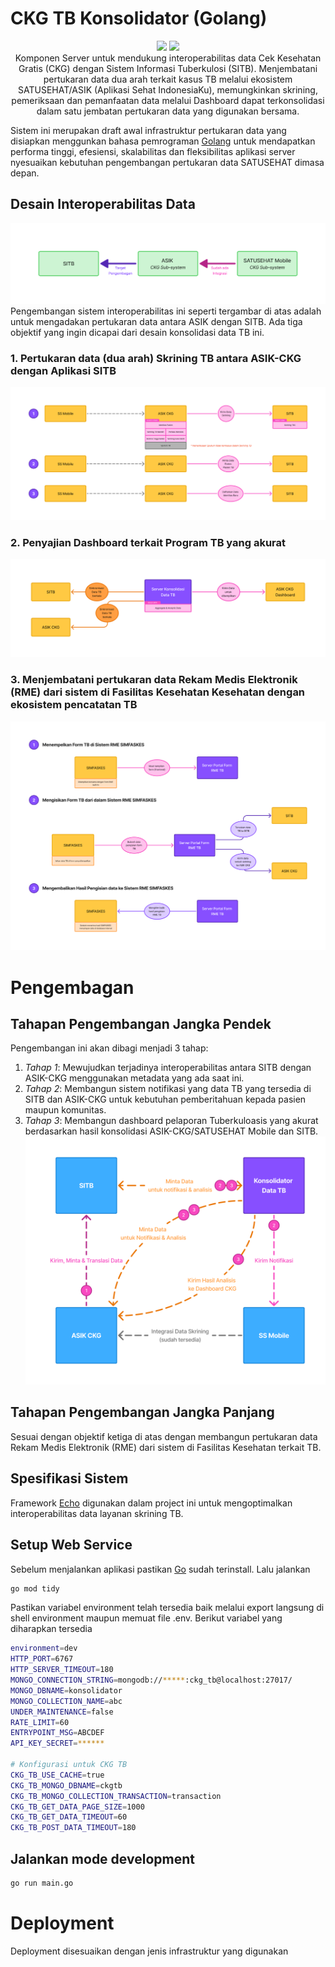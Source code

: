 # CKG TB Konsolidator (Golang)

<p align="center">
<img src="https://go.dev/blog/go-brand/Go-Logo/SVG/Go-Logo_Blue.svg" height="120">
<img src="https://echo.labstack.com/img/logo-light.svg" height="80"><br>
Komponen Server untuk mendukung interoperabilitas data Cek Kesehatan Gratis (CKG) dengan Sistem Informasi Tuberkulosi (SITB). Menjembatani pertukaran data dua arah terkait kasus TB melalui ekosistem SATUSEHAT/ASIK (Aplikasi Sehat IndonesiaKu), memungkinkan skrining, pemeriksaan dan pemanfaatan data melalui Dashboard dapat terkonsolidasi dalam satu jembatan pertukaran data yang digunakan bersama.
  
  Sistem ini merupakan draft awal infrastruktur pertukaran data yang disiapkan menggunkan bahasa pemrograman <a href="https://go.dev/" target="_blank">Golang</a> untuk mendapatkan performa tinggi, efesiensi, skalabilitas dan fleksibilitas aplikasi server nyesuaikan kebutuhan pengembangan pertukaran data SATUSEHAT dimasa depan.</p>

## Desain Interoperabilitas Data
![Integrasi0](https://github.com/WB-TB/tb-ckg-konsolidator/raw/main/documentation/assets/images/ckg-tb-0.png)
Pengembangan sistem interoperabilitas ini seperti tergambar di atas adalah untuk mengadakan pertukaran data antara ASIK dengan SITB. Ada tiga objektif yang ingin dicapai dari desain konsolidasi data TB ini.
### 1. Pertukaran data (dua arah) Skrining TB antara ASIK-CKG dengan Aplikasi SITB
![Integrasi1](https://github.com/WB-TB/tb-ckg-konsolidator/raw/main/documentation/assets/images/ckg-tb-1.png)
### 2. Penyajian Dashboard terkait Program TB yang akurat
![Integrasi2](https://github.com/WB-TB/tb-ckg-konsolidator/raw/main/documentation/assets/images/ckg-tb-2.png)
### 3. Menjembatani pertukaran data Rekam Medis Elektronik (RME) dari sistem di Fasilitas  Kesehatan Kesehatan dengan ekosistem pencatatan TB
![Integrasi3](https://github.com/WB-TB/tb-ckg-konsolidator/raw/main/documentation/assets/images/ckg-tb-3.png)
  <p></p>

# Pengembagan
## Tahapan Pengembangan Jangka Pendek
Pengembangan ini akan dibagi menjadi 3 tahap:
1. *Tahap 1*: Mewujudkan terjadinya interoperabilitas antara SITB dengan ASIK-CKG menggunakan metadata yang ada saat ini.
2. *Tahap 2*: Membangun sistem notifikasi yang data TB yang tersedia di SITB dan ASIK-CKG untuk kebutuhan pemberitahuan kepada pasien maupun komunitas.
3. *Tahap 3*: Membangun dashboard pelaporan Tuberkuloasis yang akurat berdasarkan hasil konsolidasi ASIK-CKG/SATUSEHAT Mobile dan SITB.
![Integrasi4](https://github.com/WB-TB/tb-ckg-konsolidator/raw/main/documentation/assets/images/ckg-tb-4.png)

## Tahapan Pengembangan Jangka Panjang
Sesuai dengan objektif ketiga di atas dengan membangun pertukaran data Rekam Medis Elektronik (RME) dari sistem di Fasilitas Kesehatan terkait TB.

## Spesifikasi Sistem
Framework [Echo](https://echo.labstack.com/) digunakan dalam project ini untuk mengoptimalkan interoperabilitas data layanan skrining TB.

## Setup Web Service
Sebelum menjalankan aplikasi pastikan <a href="https://go.dev/dl/" target="_blank">Go</a> sudah terinstall. Lalu jalankan
```bash
go mod tidy
```

Pastikan variabel environment telah tersedia baik melalui export langsung di shell environment maupun memuat file .env. Berikut variabel yang diharapkan tersedia
```bash
environment=dev
HTTP_PORT=6767
HTTP_SERVER_TIMEOUT=180
MONGO_CONNECTION_STRING=mongodb://*****:ckg_tb@localhost:27017/
MONGO_DBNAME=konsolidator
MONGO_COLLECTION_NAME=abc
UNDER_MAINTENANCE=false
RATE_LIMIT=60
ENTRYPOINT_MSG=ABCDEF
API_KEY_SECRET=******

# Konfigurasi untuk CKG TB
CKG_TB_USE_CACHE=true
CKG_TB_MONGO_DBNAME=ckgtb
CKG_TB_MONGO_COLLECTION_TRANSACTION=transaction
CKG_TB_GET_DATA_PAGE_SIZE=1000
CKG_TB_GET_DATA_TIMEOUT=60
CKG_TB_POST_DATA_TIMEOUT=180
```

## Jalankan mode development
```bash
go run main.go
```

# Deployment
Deployment disesuaikan dengan jenis infrastruktur yang digunakan
